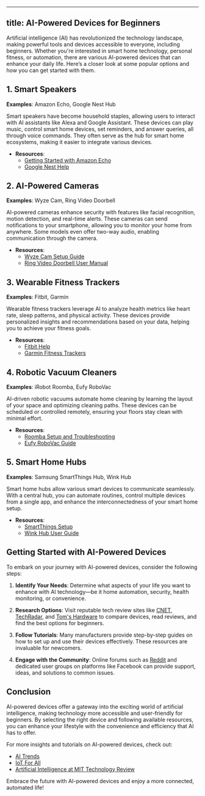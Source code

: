 ---
title: AI-Powered Devices for Beginners
----

Artificial intelligence (AI) has revolutionized the technology landscape, making powerful tools and devices accessible to everyone, including beginners. Whether you're interested in smart home technology, personal fitness, or automation, there are various AI-powered devices that can enhance your daily life. Here’s a closer look at some popular options and how you can get started with them.

## 1. **Smart Speakers**

**Examples**: Amazon Echo, Google Nest Hub

Smart speakers have become household staples, allowing users to interact with AI assistants like Alexa and Google Assistant. These devices can play music, control smart home devices, set reminders, and answer queries, all through voice commands. They often serve as the hub for smart home ecosystems, making it easier to integrate various devices.

- **Resources**:
  - [Getting Started with Amazon Echo](https://www.amazon.com/b?node=17936151011)
  - [Google Nest Help](https://support.google.com/googlenest)

## 2. **AI-Powered Cameras**

**Examples**: Wyze Cam, Ring Video Doorbell

AI-powered cameras enhance security with features like facial recognition, motion detection, and real-time alerts. These cameras can send notifications to your smartphone, allowing you to monitor your home from anywhere. Some models even offer two-way audio, enabling communication through the camera.

- **Resources**:
  - [Wyze Cam Setup Guide](https://support.wyzecam.com/hc/en-us/articles/360026324631-Wyze-Cam-Setup-Guide)
  - [Ring Video Doorbell User Manual](https://support.ring.com/hc/en-us)

## 3. **Wearable Fitness Trackers**

**Examples**: Fitbit, Garmin

Wearable fitness trackers leverage AI to analyze health metrics like heart rate, sleep patterns, and physical activity. These devices provide personalized insights and recommendations based on your data, helping you to achieve your fitness goals.

- **Resources**:
  - [Fitbit Help](https://help.fitbit.com/)
  - [Garmin Fitness Trackers](https://www.garmin.com/en-US/p/101635)

## 4. **Robotic Vacuum Cleaners**

**Examples**: iRobot Roomba, Eufy RoboVac

AI-driven robotic vacuums automate home cleaning by learning the layout of your space and optimizing cleaning paths. These devices can be scheduled or controlled remotely, ensuring your floors stay clean with minimal effort.

- **Resources**:
  - [Roomba Setup and Troubleshooting](https://support.irobot.com/)
  - [Eufy RoboVac Guide](https://support.eufylife.com/)

## 5. **Smart Home Hubs**

**Examples**: Samsung SmartThings Hub, Wink Hub

Smart home hubs allow various smart devices to communicate seamlessly. With a central hub, you can automate routines, control multiple devices from a single app, and enhance the interconnectedness of your smart home setup.

- **Resources**:
  - [SmartThings Setup](https://www.samsung.com/us/support/smartthings/)
  - [Wink Hub User Guide](https://www.wink.com/support/)

## Getting Started with AI-Powered Devices

To embark on your journey with AI-powered devices, consider the following steps:

1. **Identify Your Needs**: Determine what aspects of your life you want to enhance with AI technology—be it home automation, security, health monitoring, or convenience.
  
2. **Research Options**: Visit reputable tech review sites like [CNET](https://www.cnet.com/), [TechRadar](https://www.techradar.com/), and [Tom's Hardware](https://www.tomshardware.com/) to compare devices, read reviews, and find the best options for beginners.

3. **Follow Tutorials**: Many manufacturers provide step-by-step guides on how to set up and use their devices effectively. These resources are invaluable for newcomers.

4. **Engage with the Community**: Online forums such as [Reddit](https://www.reddit.com/r/smarthome/) and dedicated user groups on platforms like Facebook can provide support, ideas, and solutions to common issues.

## Conclusion

AI-powered devices offer a gateway into the exciting world of artificial intelligence, making technology more accessible and user-friendly for beginners. By selecting the right device and following available resources, you can enhance your lifestyle with the convenience and efficiency that AI has to offer.

For more insights and tutorials on AI-powered devices, check out:
- [AI Trends](https://www.aitrends.com/)
- [IoT For All](https://www.iotforall.com/)
- [Artificial Intelligence at MIT Technology Review](https://www.technologyreview.com/topic/artificial-intelligence/)

Embrace the future with AI-powered devices and enjoy a more connected, automated life!
